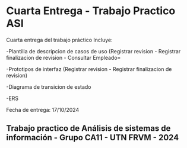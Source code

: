 # Cuarta Entrega - Trabajo Practico ASI

Cuarta entrega del trabajo práctico Incluye:

-Plantilla de descripcion de casos de uso (Registrar revision - Registrar finalizacion de revision - Consultar Empleado=

-Prototipos de interfaz (Registrar revision - Registrar finalizacion de revision)

-Diagrama de transicion de estado

-ERS

Fecha de entrega: 17/10/2024


## Trabajo practico de Análisis de sistemas de información - Grupo CA11 - UTN FRVM - 2024
